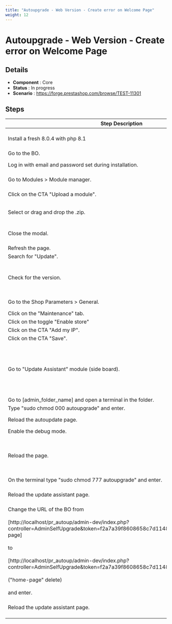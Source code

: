 ```yaml
---
title: "Autoupgrade - Web Version - Create error on Welcome Page"
weight: 12
---
```


# Autoupgrade - Web Version - Create error on Welcome Page
## Details
* **Component** : Core
* **Status** : In progress
* **Scenario** : https://forge.prestashop.com/browse/TEST-11301

## Steps
| Step Description | Expected result |
| ----- | ----- |
| Install a fresh 8.0.4 with php 8.1 | * The new shop is installed<br> * The selection to BO or FO is displayed |
| Go to the BO. | Log in page is displayed. |
| Log in with email and password set during installation. | * Connection successful<br> * Dashboard displayed |
| Go to Modules > Module manager. | Module manager page is displayed. |
| Click on the CTA "Upload a module". | Modal "Upload a module" is displayed. |
| Select or drag and drop the .zip. | * The module is installing<br> * The module is installed, the CTA "Configure" is displayed. |
| Close the modal. | * Modal is closed<br> * Module manager page is displayed |
| Refresh the page. | Page is refreshed. |
| Search for "Update". | Update Assistant is displayed. |
| Check for the version. | * The version is the latest in prod. <br><br> * The lastest version in prod is displayed because it is the version available on the marketplace. |
| Go to the Shop Parameters > General. | General > Preferences page is displayed on the "General" tab. |
| Click on the "Maintenance" tab. | "Maintenance" tab is displayed. |
| Click on the toggle "Enable store" | Toggle is in "No" status. |
| Click on the CTA "Add my IP". | IP address is filled. |
| Click on the CTA "Save". | Shop is in maintenance mode. |
| Go to "Update Assistant" module (side board). | "Update Assistant" module is displayed : <br> * Title : "Welcome to PrestaShop Update Assistant"<br> * Two radio buttons : "Update your store" and "Restore from a backup" (disabled)<br> * CTA "Get started" disabled |
| Go to [admin_folder_name] and open a terminal in the folder. | New terminal appears ! |
| Type "sudo chmod 000 autoupgrade" and enter. | Command executed. |
| Reload the autoupdate page. | Error serveur : "500 Internal Server Error" |
| Enable the debug mode. | Debug mode enabled. |
| Reload the page. | Error : "Cannot write to the directory. Please ensure you have the necessary write permissions on "/var/www/html/pr_autoup/admin-dev/autoupgrade"." |
| On the terminal type "sudo chmod 777 autoupgrade" and enter. | Command executed. |
| Reload the update assistant page. | "Welcome to PrestaShop Update Assistant" page is displayed correctly :). |
| Change the URL of the BO from <br><br>[http://localhost/pr_autoup/admin-dev/index.php?controller=AdminSelfUpgrade&token=f2a7a39f8608658c7d114813cfdc966e&route=home-page] <br><br>to <br><br>[http://localhost/pr_autoup/admin-dev/index.php?controller=AdminSelfUpgrade&token=f2a7a39f8608658c7d114813cfdc966e&route=]<br><br>("home-page" delete) <br><br>and enter. | 404 error image :  <br> * Title :  "Something went wrong... "<br> * Text : "The requested page or resource could not be found. This might be due to:<br> ** A broken or outdated link.<br> ** The page being moved or deleted.<br> ** A typo in the URL." |
| Reload the update assistant page. | "Welcome to PrestaShop Update Assistant" page is displayed correctly :). |
